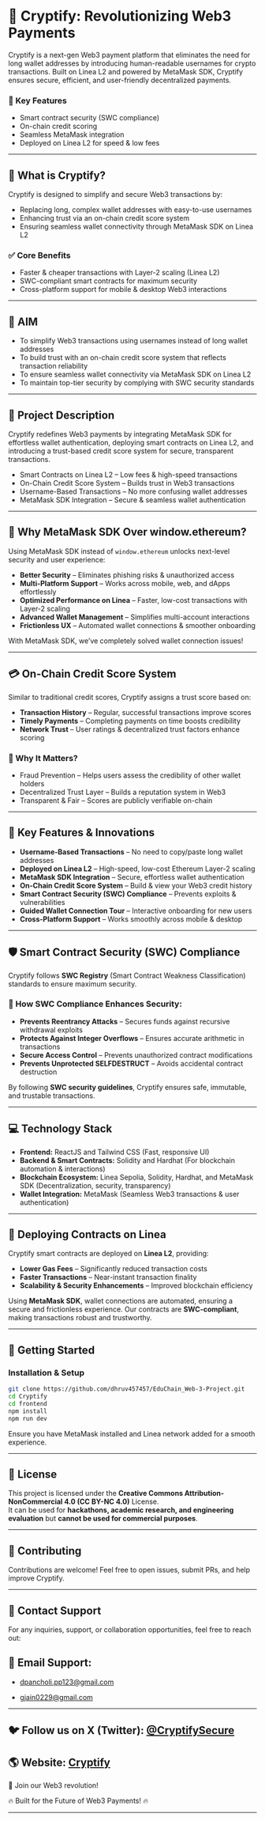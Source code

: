 # 🚀 Cryptify: Revolutionizing Web3 Payments

Cryptify is a next-gen Web3 payment platform that eliminates the need for long wallet addresses by introducing human-readable usernames for crypto transactions. Built on Linea L2 and powered by MetaMask SDK, Cryptify ensures secure, efficient, and user-friendly decentralized payments.  

### 🔹 Key Features  
- Smart contract security (SWC compliance)  
- On-chain credit scoring  
- Seamless MetaMask integration  
- Deployed on Linea L2 for speed & low fees  

---

## 🔹 What is Cryptify?  
Cryptify is designed to simplify and secure Web3 transactions by:  

- Replacing long, complex wallet addresses with easy-to-use usernames  
- Enhancing trust via an on-chain credit score system  
- Ensuring seamless wallet connectivity through MetaMask SDK on Linea L2  

### ✅ Core Benefits  
- Faster & cheaper transactions with Layer-2 scaling (Linea L2)  
- SWC-compliant smart contracts for maximum security  
- Cross-platform support for mobile & desktop Web3 interactions  

---

## 🎯 AIM  
- To simplify Web3 transactions using usernames instead of long wallet addresses  
- To build trust with an on-chain credit score system that reflects transaction reliability  
- To ensure seamless wallet connectivity via MetaMask SDK on Linea L2  
- To maintain top-tier security by complying with SWC security standards  

---

## 📜 Project Description  
Cryptify redefines Web3 payments by integrating MetaMask SDK for effortless wallet authentication, deploying smart contracts on Linea L2, and introducing a trust-based credit score system for secure, transparent transactions.  

- Smart Contracts on Linea L2 – Low fees & high-speed transactions  
- On-Chain Credit Score System – Builds trust in Web3 transactions  
- Username-Based Transactions – No more confusing wallet addresses  
- MetaMask SDK Integration – Secure & seamless wallet authentication  

---

## 🚀 Why MetaMask SDK Over window.ethereum?  
Using MetaMask SDK instead of `window.ethereum` unlocks next-level security and user experience:  

- **Better Security** – Eliminates phishing risks & unauthorized access  
- **Multi-Platform Support** – Works across mobile, web, and dApps effortlessly  
- **Optimized Performance on Linea** – Faster, low-cost transactions with Layer-2 scaling  
- **Advanced Wallet Management** – Simplifies multi-account interactions  
- **Frictionless UX** – Automated wallet connections & smoother onboarding  

With MetaMask SDK, we’ve completely solved wallet connection issues!  

---

## 💳 On-Chain Credit Score System  
Similar to traditional credit scores, Cryptify assigns a trust score based on:  

- **Transaction History** – Regular, successful transactions improve scores  
- **Timely Payments** – Completing payments on time boosts credibility  
- **Network Trust** – User ratings & decentralized trust factors enhance scoring  

### 🔹 Why It Matters?  
- Fraud Prevention – Helps users assess the credibility of other wallet holders  
- Decentralized Trust Layer – Builds a reputation system in Web3  
- Transparent & Fair – Scores are publicly verifiable on-chain  

---

## 🔑 Key Features & Innovations  
- **Username-Based Transactions** – No need to copy/paste long wallet addresses  
- **Deployed on Linea L2** – High-speed, low-cost Ethereum Layer-2 scaling  
- **MetaMask SDK Integration** – Secure, effortless wallet authentication  
- **On-Chain Credit Score System** – Build & view your Web3 credit history  
- **Smart Contract Security (SWC) Compliance** – Prevents exploits & vulnerabilities  
- **Guided Wallet Connection Tour** – Interactive onboarding for new users  
- **Cross-Platform Support** – Works smoothly across mobile & desktop  

---

## 🛡️ Smart Contract Security (SWC) Compliance  
Cryptify follows **SWC Registry** (Smart Contract Weakness Classification) standards to ensure maximum security.  

### 🚀 How SWC Compliance Enhances Security:  
- **Prevents Reentrancy Attacks** – Secures funds against recursive withdrawal exploits  
- **Protects Against Integer Overflows** – Ensures accurate arithmetic in transactions  
- **Secure Access Control** – Prevents unauthorized contract modifications  
- **Prevents Unprotected SELFDESTRUCT** – Avoids accidental contract destruction  

By following **SWC security guidelines**, Cryptify ensures safe, immutable, and trustable transactions.  

---

## 💻 Technology Stack  
- **Frontend:** ReactJS and Tailwind CSS (Fast, responsive UI)  
- **Backend & Smart Contracts:** Solidity and Hardhat (For blockchain automation & interactions)  
- **Blockchain Ecosystem:** Linea Sepolia, Solidity, Hardhat, and MetaMask SDK (Decentralization, security, transparency)  
- **Wallet Integration:** MetaMask (Seamless Web3 transactions & user authentication)  

---

## 📜 Deploying Contracts on Linea  
Cryptify smart contracts are deployed on **Linea L2**, providing:  

- **Lower Gas Fees** – Significantly reduced transaction costs  
- **Faster Transactions** – Near-instant transaction finality  
- **Scalability & Security Enhancements** – Improved blockchain efficiency  

Using **MetaMask SDK**, wallet connections are automated, ensuring a secure and frictionless experience. Our contracts are **SWC-compliant**, making transactions robust and trustworthy.  

---

## 🚀 Getting Started  

### Installation & Setup  
```sh
git clone https://github.com/dhruv457457/EduChain_Web-3-Project.git
cd Cryptify
cd frontend
npm install
npm run dev
```

Ensure you have MetaMask installed and Linea network added for a smooth experience.

---

## 📄 License
This project is licensed under the **Creative Commons Attribution-NonCommercial 4.0 (CC BY-NC 4.0)** License.  
It can be used for **hackathons, academic research, and engineering evaluation** but **cannot be used for commercial purposes**. 

---

## 🤝 Contributing
Contributions are welcome! Feel free to open issues, submit PRs, and help improve Cryptify.

---

## 📧 Contact Support
For any inquiries, support, or collaboration opportunities, feel free to reach out:

## 📧 Email Support:

- dpancholi.pp123@gmail.com

- gjain0229@gmail.com

---

## 🐦 Follow us on X (Twitter): [@CryptifySecure](https://x.com/CryptifySecure)

## 🌎 Website: [Cryptify](https://cryptify-defi.vercel.app/)

🚀 Join our Web3 revolution!

🔥 Built for the Future of Web3 Payments! 🔥

--------

